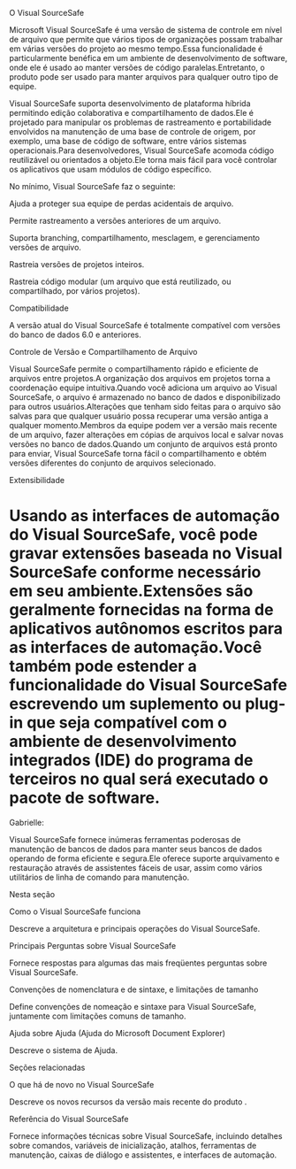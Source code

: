 O Visual SourceSafe

Microsoft Visual SourceSafe é uma versão de sistema de controle em nível de arquivo que permite que vários tipos de organizações possam trabalhar em várias versões do projeto ao mesmo tempo.Essa funcionalidade é particularmente benéfica em um ambiente de desenvolvimento de software, onde ele é usado ao manter versões de código paralelas.Entretanto, o produto pode ser usado para manter arquivos para qualquer outro tipo de equipe.

Visual SourceSafe suporta desenvolvimento de plataforma híbrida permitindo edição colaborativa e compartilhamento de dados.Ele é projetado para manipular os problemas de rastreamento e portabilidade envolvidos na manutenção de uma base de controle de origem, por exemplo, uma base de código de software, entre vários sistemas operacionais.Para desenvolvedores, Visual SourceSafe acomoda código reutilizável ou orientados a objeto.Ele torna mais fácil para você controlar os aplicativos que usam módulos de código específico.

No mínimo, Visual SourceSafe faz o seguinte:

Ajuda a proteger sua equipe de perdas acidentais de arquivo.

Permite rastreamento a versões anteriores de um arquivo.

Suporta branching, compartilhamento, mesclagem, e gerenciamento versões de arquivo.

Rastreia versões de projetos inteiros.

Rastreia código modular (um arquivo que está reutilizado, ou compartilhado, por vários projetos).

Compatibilidade

A versão atual do Visual SourceSafe é totalmente compatível com versões do banco de dados 6.0 e anteriores.

Controle de Versão e Compartilhamento de Arquivo

Visual SourceSafe permite o compartilhamento rápido e eficiente de arquivos entre projetos.A organização dos arquivos em projetos torna a coordenação equipe intuitiva.Quando você adiciona um arquivo ao Visual SourceSafe, o arquivo é armazenado no banco de dados e disponibilizado para outros usuários.Alterações que tenham sido feitas para o arquivo são salvas para que qualquer usuário possa recuperar uma versão antiga a qualquer momento.Membros da equipe podem ver a versão mais recente de um arquivo, fazer alterações em cópias de arquivos local e salvar novas versões no banco de dados.Quando um conjunto de arquivos está pronto para enviar, Visual SourceSafe torna fácil o compartilhamento e obtém versões diferentes do conjunto de arquivos selecionado.

Extensibilidade

Usando as interfaces de automação do Visual SourceSafe, você pode gravar extensões baseada no Visual SourceSafe conforme necessário em seu ambiente.Extensões são geralmente fornecidas na forma de aplicativos autônomos escritos para as interfaces de automação.Você também pode estender a funcionalidade do Visual SourceSafe escrevendo um suplemento ou plug-in que seja compatível com o ambiente de desenvolvimento integrados (IDE) do programa de terceiros no qual será executado o pacote de software.
==========

Gabrielle:

Visual SourceSafe fornece inúmeras ferramentas poderosas de manutenção de bancos de dados para manter seus bancos de dados operando de forma eficiente e segura.Ele oferece suporte arquivamento e restauração através de assistentes fáceis de usar, assim como vários utilitários de linha de comando para manutenção.

Nesta seção

Como o Visual SourceSafe funciona

Descreve a arquitetura e principais operações do Visual SourceSafe.

Principais Perguntas sobre Visual SourceSafe

Fornece respostas para algumas das mais freqüentes perguntas sobre Visual SourceSafe.

Convenções de nomenclatura e de sintaxe, e limitações de tamanho

Define convenções de nomeação e sintaxe para Visual SourceSafe, juntamente com limitações comuns de tamanho.

Ajuda sobre Ajuda (Ajuda do Microsoft Document Explorer)

Descreve o sistema de Ajuda.

Seções relacionadas

O que há de novo no Visual SourceSafe

Descreve os novos recursos da versão mais recente do produto .

Referência do Visual SourceSafe

Fornece informações técnicas sobre Visual SourceSafe, incluindo detalhes sobre comandos, variáveis de inicialização, atalhos, ferramentas de manutenção, caixas de diálogo e assistentes, e interfaces de automação.
